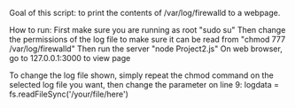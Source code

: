 
Goal of this script: to print the contents of /var/log/firewalld to a webpage.

How to run:
First make sure you are running as root
"sudo su"
Then change the permissions of the log file to make sure it can be read from
"chmod 777 /var/log/firewalld"
Then run the server
"node Project2.js"
On web browser, go to 127.0.0.1:3000 to view page

To change the log file shown, simply repeat the chmod command on the selected log file you want, then change the parameter on line 9:
logdata = fs.readFileSync('/your/file/here')
